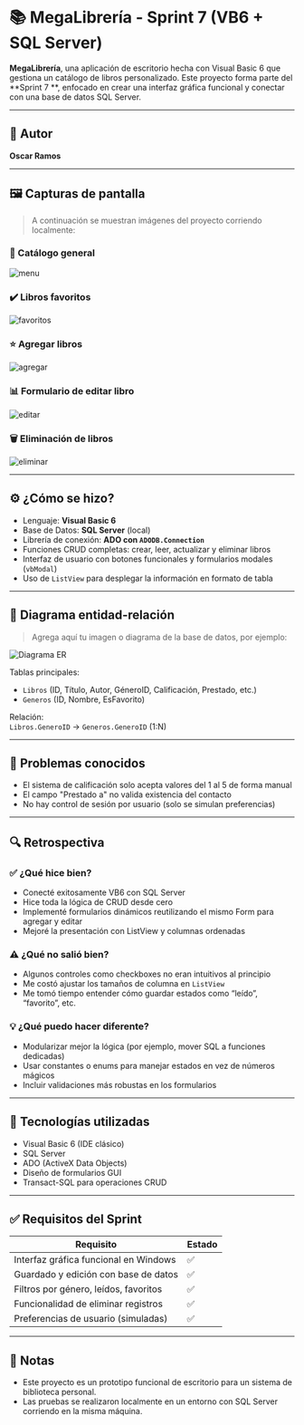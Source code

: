 # 📚 MegaLibrería - Sprint 7 (VB6 + SQL Server)

**MegaLibrería**, una aplicación de escritorio hecha con Visual Basic 6 que gestiona un catálogo de libros personalizado. Este proyecto forma parte del **Sprint 7 **, enfocado en crear una interfaz gráfica funcional y conectar con una base de datos SQL Server.

---

## 👤 Autor

**Oscar Ramos**  

---

## 🖼️ Capturas de pantalla

> A continuación se muestran imágenes del proyecto corriendo localmente:

### 📖 Catálogo general
![ menu](public/catalogo.jpg)

### ✔️ Libros favoritos
![favoritos](public/favoritos.jpg)

### ⭐ Agregar libros
![agregar](public/agregar.jpg)

### 📊 Formulario de editar libro
![editar](public/editar.jpg)

### 🗑️ Eliminación de libros
![eliminar](public/eliminar.jpg)

---

## ⚙️ ¿Cómo se hizo?

- Lenguaje: **Visual Basic 6**
- Base de Datos: **SQL Server** (local)
- Librería de conexión: **ADO con `ADODB.Connection`**
- Funciones CRUD completas: crear, leer, actualizar y eliminar libros
- Interfaz de usuario con botones funcionales y formularios modales (`vbModal`)
- Uso de `ListView` para desplegar la información en formato de tabla

---

## 🧩 Diagrama entidad-relación

> Agrega aquí tu imagen o diagrama de la base de datos, por ejemplo:

![Diagrama ER](public/bd.png)

Tablas principales:
- `Libros` (ID, Título, Autor, GéneroID, Calificación, Prestado, etc.)
- `Generos` (ID, Nombre, EsFavorito)

Relación:  
`Libros.GeneroID` → `Generos.GeneroID` (1:N)

---

## 🐛 Problemas conocidos

- El sistema de calificación solo acepta valores del 1 al 5 de forma manual
- El campo "Prestado a" no valida existencia del contacto
- No hay control de sesión por usuario (solo se simulan preferencias)

---

## 🔍 Retrospectiva

### ✅ ¿Qué hice bien?

- Conecté exitosamente VB6 con SQL Server
- Hice toda la lógica de CRUD desde cero
- Implementé formularios dinámicos reutilizando el mismo Form para agregar y editar
- Mejoré la presentación con ListView y columnas ordenadas

### ⚠️ ¿Qué no salió bien?

- Algunos controles como checkboxes no eran intuitivos al principio
- Me costó ajustar los tamaños de columna en `ListView`
- Me tomó tiempo entender cómo guardar estados como “leído”, “favorito”, etc.

### 💡 ¿Qué puedo hacer diferente?

- Modularizar mejor la lógica (por ejemplo, mover SQL a funciones dedicadas)
- Usar constantes o enums para manejar estados en vez de números mágicos
- Incluir validaciones más robustas en los formularios

---

## 🧠 Tecnologías utilizadas

- Visual Basic 6 (IDE clásico)
- SQL Server
- ADO (ActiveX Data Objects)
- Diseño de formularios GUI
- Transact-SQL para operaciones CRUD

---

## ✅ Requisitos del Sprint

| Requisito                              | Estado |
|----------------------------------------|--------|
| Interfaz gráfica funcional en Windows  | ✅     |
| Guardado y edición con base de datos   | ✅     |
| Filtros por género, leídos, favoritos  | ✅     |
| Funcionalidad de eliminar registros    | ✅     |
| Preferencias de usuario (simuladas)    | ✅     |

---

## 📌 Notas

- Este proyecto es un prototipo funcional de escritorio para un sistema de biblioteca personal.
- Las pruebas se realizaron localmente en un entorno con SQL Server corriendo en la misma máquina.




